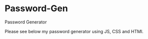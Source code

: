 # Password-Gen
Password Generator 

Please see below my password generator using JS, CSS and HTMl. 


